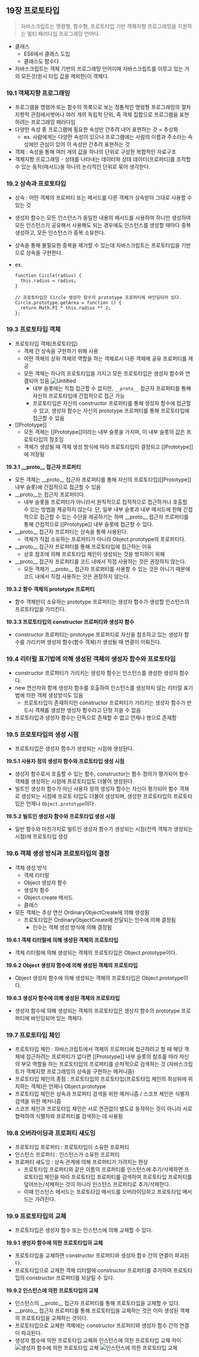 ## 19장 프로토타입

> 자바스크립트는 명령형, 함수형, 프로토타입 기반 객체지향 프로그래밍을 지원하는 멀티 패러다임 프로그래밍 언어다.

- 클래스
  - ES6에서 클래스 도입
  - 클래스도 함수다.
- 자바스크립트는 객체 기반의 프로그래밍 언어이매 자바스크립트를 이루고 있는 거의 모든것(원시 타입 값을 제외한)이 객체다.

### 19.1 객체지향 프로그래밍

- 프로그램을 명령어 또는 함수의 목록으로 보는 정통적인 명령형 프로그래밍의 절차지향적 관점에서벗어나 여러 개의 독립적 단위, 즉 객체 집합으로 프로그램을 표현하려는 프로그래밍 패러다임
- 다양한 속성 중 프로그램에 필요한 속성만 간추려 내어 표현하는 것 = 추상화
  - ex. 사람에게는 다양한 속성이 있으나 프로그램에는 사람의 이름과 주소라는 속성에만 관심이 있어 이 속성만 간추려 표현하는 것
- 객체 : 속성을 통해 여러 개의 값을 하나의 단위로 구성한 복합적인 자료구조
- 객체지향 프로그래밍 - 상태를 나타내는 데이터와 상태 데이터(프로퍼티)를 조작할 수 있는 동작(메서드)을 하나의 논리적인 단위로 묶어 생각한다.

### 19.2 상속과 프로토타입

- 상속 : 어떤 객체의 프로퍼티 또는 메서드를 다른 객체가 상속받아 그대로 사용할 수 있는 것
- 생성자 함수는 모든 인스턴스가 동일한 내용의 메서드를 사용하여 하나만 생성하여 모든 인스턴스가 공유해서 사용해도 되는 경우에도 인스턴스를 생성할 때마다 중복 생성하고, 모든 인스턴스가 중복 소유한다.
- 상속을 통해 불필요한 중복을 제거할 수 있는데 자바스크립트는 프로토타입을 기반으로 상속을 구현한다.
- ex.

  ```tsx
  function Circle(radius) {
    this.radius = radius;
  }

  // 프로토타입은 Circle 생성자 함수의 prototype 프로퍼티에 바인딩되어 있다.
  Circle.prototype.getArea = function () {
    return Math.PI * this.radius ** 2;
  };
  ```

### 19.3 프로토타입 객체

- 프로토타입 객체(프로토타입)
  - 객체 간 상속을 구현하기 위해 사용
  - 어떤 객체의 상위 객체의 역할을 하는 객체로서 다른 객체에 공유 프로퍼티를 제공
  - 모든 객체는 하나의 프로토타입을 가지고 모든 프로토타입은 생성자 함수와 연결되어 있음
    ![Untitled](https://github.com/Next-by-Next/Javascript-Deep-Dive-Study/assets/78250089/77f51a20-ce91-426b-b604-3733cc306e81)
    - 내부 슬롯에는 직접 접근할 수 없지만, `__proto__` 접근자 프로퍼티를 통해 자신의 프로토타입에 간접적으로 접근 가능
    - 프로토타입은 자신의 constructor 프로퍼티를 통해 생성자 함수에 접근할 수 있고, 생성자 함수는 자신의 prototype 프로퍼티를 통해 프로토타입에 접근할 수 있음
- \[\[Prototype\]\]
  - 모든 객체는 \[\[Prototype\]\]이라는 내부 슬롯을 가지며, 이 내부 슬롯의 값은 프로토타입의 참조임
  - 객체가 생성될 때 객체 생성 방식에 따라 프로토타입이 결정되고 \[\[Prototype\]\]에 저장됨

**19.3.1 \_\_proto\_\_ 접근자 프로퍼티**

- 모든 객체는 \_\_proto\_\_ 접근자 프로퍼티를 통해 자신의 프로토타입(\[\[Prototype\]\] 내부 슬롯)에 간접적으로 접근할 수 있음
- \_\_proto\_\_는 접근자 프로퍼티다.
  - 내부 슬롯을 프로퍼티가 아니라서 원칙적으로 집적적으로 접근하거나 호출할 수 있는 방법을 제공하지 않는다. 단, 일부 내부 슬롯과 내부 메서드에 한해 간접적으로 접근할 수 있는 수단을 제공하기는 하며 \_\_proto\_\_ 접근자 프로퍼티를 통해 간접적으로 \[\[Prototype\]\] 내부 슬롯에 접근할 수 있다.
- \_\_proto\_\_ 접근자 프로퍼티는 상속을 통해 사용된다.
  - 객체가 직접 소유하는 프로퍼티가 아니라 Object.prototype의 프로퍼티다.
- \_\_proto\_\_ 접근자 프로퍼티를 통해 프로토타입에 접근하는 이유
  - 상호 참조에 의해 프로토타입 체인이 생성되는 것을 방지하기 위해
- \_\_proto\_\_ 접근자 프로퍼티를 코드 내에서 직접 사용하는 것은 권장하지 않는다.
  - 모든 객체가 \_\_proto\_\_ 접근자 프로퍼티를 사용할 수 있는 것은 아니기 때문에 코드 내에서 직접 사용하는 것은 권장하지 않는다.

**19.3.2 함수 객체의 prototype 프로퍼티**

- 함수 객체만이 소유하는 prototype 프로퍼티는 생성자 함수가 생성할 인스턴스의 프로토타입을 가리킨다.

**19.3.3 프로토타입의 constructor 프로퍼티와 생성자 함수**

- constructor 프로퍼티는 prototype 프로퍼티로 자신을 참조하고 있는 생성자 함수를 가리키며 생성자 함수(함수 객체)가 생성될 때 연결이 이뤄진다.

### 19.4 리터럴 표기법에 의해 생성된 객체의 생성자 함수와 프로토타입

- constructor 프로퍼티가 가리키는 생성자 함수는 인스턴스를 생성한 생성자 함수다.
- new 연산자와 함께 생성자 함수를 호출하여 인스턴스를 생성하지 않는 리터럴 표기법에 의한 객체 생성방식도 있음
  - 프로토타입이 존재하지만 constructor 프로퍼티가 가리키는 생성자 함수가 반드시 객체를 생성한 생성자 함수라고 단정 지을 수 없음
- 프로토타입과 생성자 함수는 단독으로 존재할 수 없고 언제나 쌍으로 존재함

### 19.5 프로토타입의 생성 시점

- 프로토타입은 생성자 함수가 생성되는 시점에 생성된다.

**19.5.1 사용자 정의 생성자 함수와 프로토타입 생성 시점**

- 생성자 함수로서 호출할 수 있는 함수, constructor는 함수 정의가 평가되어 함수 객체를 생성하는 시점에 프로토타입도 더불어 생성된다.
- 빌트인 생성자 함수가 아닌 사용자 정의 생성자 함수는 자신이 평가되어 함수 객체로 생성되는 시점에 프로토 타입도 더불어 생성되며, 생성한 프로토타입의 프로토타입은 언제나 `Object.prototype`이다.

**19.5.2 빌트인 생성자 함수와 프로토타입 생성 시점**

- 일반 함수와 마찬가지로 빌트인 생성자 함수가 생성되는 시점(전역 객체가 생성되는 시점)에 프로토타입 생성

### 19.6 객체 생성 방식과 프로토타입의 결정

- 객체 생성 방식
  - 객체 리터럴
  - Object 생성자 함수
  - 생성자 함수
  - Object.create 메서드
  - 클래스
- 모든 객체는 추상 연산 OrdinaryObjectCreate에 의해 생성됨
  - 프로토타입은 OrdinaryObjectCreate에 전달되는 인수에 의해 결정됨
    - 인수는 객체 생성 방식에 의해 결정됨

**19.6.1 객체 리터럴에 의해 생성된 객체의 프로토타입**

- 객체 리터럴에 의해 생성되는 객체의 프로토타입은 Object.prototype이다.

**19.6.2 Object 생성자 함수에 의해 생성된 객체의 프로토타입**

- Object 생성자 함수에 의해 생성되는 객체의 프로토타입은 Object.prototype이다.

**19.6.3 생성자 함수에 의해 생성된 객체의 프로토타입**

- 생성자 함수에 의해 생성되는 객체의 프로토타입은 셍상지 함수의 prototype 프로퍼티에 바인딩되어 있는 객체다.

### 19.7 프로토타입 체인

- 프로토타입 체인 : 자바스크립트에서 객체의 프로퍼티에 접근하려고 할 때 해당 객체에 접근하려는 프로퍼티가 없다면 \[\[Prototype\]\] 내부 슬롯의 참조를 따라 자신의 부모 역할을 하는 프로토타입의 프로퍼티를 순차적으로 검색하는 것 (자바스크립트가 객체지향 프로그래밍의 상속을 구현하는 메커니즘)
- 프로토타입 체인의 종점 : 프로토타입의 프로토타입(프로토타입 체인의 최상위에 위치하는 객체)은 언제나 Object.prototype
- 프로토타입 체인은 상속과 프로퍼티 검색을 위한 메커니즘 / 스코프 체인은 식별자 검색을 위한 메커니즘
- 스코프 체인과 프로토타입 체인은 서로 연관없이 별도로 동작하는 것이 아니라 서로 협력하여 식별자와 프로퍼티를 검색하는 데 사용됨

### 19.8 오버라이딩과 프로퍼티 섀도잉

- 프로토타입 프로퍼티 : 프로토타입이 소유한 프로퍼티
- 인스턴스 프로퍼티 : 인스턴스가 소유한 프로퍼티
- 프로퍼티 섀도잉 : 상속 관계에 의해 프로퍼티가 가려지는 현상
  - 프로토타입 프로퍼티와 같은 이름의 프로퍼티를 인스턴스에 추가/삭제하면 프로토타입 체인을 따라 프로토타입 프로퍼티를 검색하여 프로토타입 프로퍼티를 덮어쓰는/삭제하는 것이 아니라 인스턴스 프로퍼티로 추가/삭제한다.
  - 이때 인스턴스 메서드는 프로토타입 메서드를 오버라이딩하고 프로토타입 메서드는 가려진다.

### 19.9 프로토타입의 교체

- 프로토타입은 생성자 함수 또는 인스턴스에 의해 교체할 수 있다.

**19.9.1 생성자 함수에 의한 프로토타입의 교체**

- 프로토타입을 교체하면 constructor 프로퍼티와 생성자 함수 간의 연결이 파괴된다.
- 프로토타입으로 교체한 객체 리터럴에 constructor 프로퍼티를 추가하여 프로토타입의 constructor 프로퍼티를 되살릴 수 있다.

**19.9.2 인스턴스에 의한 프로토타입의 교체**

- 인스턴스의 \_\_proto\_\_ 접근자 프로퍼티를 통해 프로토타입을 교체할 수 있다.
- \_\_proto\_\_ 접근자 프로퍼티를 통해 프로토타입을 교체하는 것은 이미 생성된 객체의 프로토타입을 교체하는 것이다.
- 프로토타입으로 교체한 객체에는 constructor 프로퍼티와 생성자 함수 간의 연결이 파괴된다.
- 생성자 함수에 의한 프로토타입 교체와 인스턴스에 의한 프로토타입 교체 차이
  ![생성자 함수에 의한 프로토타입 교체](https://github.com/Next-by-Next/Javascript-Deep-Dive-Study/assets/78250089/23378203-01ab-4227-81ea-3ab4526ce37f)
  ![인스턴스에 의한 프로토타입 교체](https://github.com/Next-by-Next/Javascript-Deep-Dive-Study/assets/78250089/4a0daac4-4737-448f-a7be-7849936447dc)
